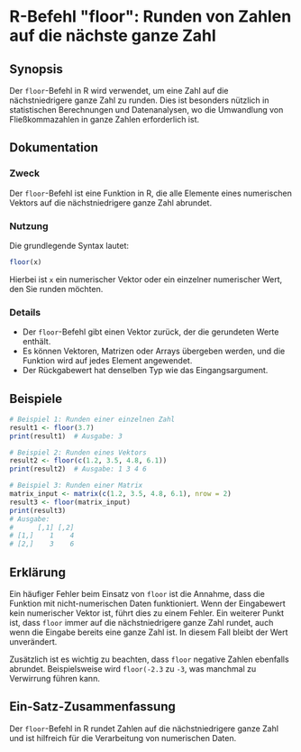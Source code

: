 <!--
Meta Description: # R-Befehl "floor": Runden von Zahlen auf die nächste ganze Zahl ## Synopsis Der `floor`-Befehl in R wird verwendet, um eine Zahl auf die nächstniedri...
Meta Keywords: die, floor, ist, zahl, der
-->

# R-Befehl "floor": Runden von Zahlen auf die nächste ganze Zahl

## Synopsis
Der `floor`-Befehl in R wird verwendet, um eine Zahl auf die nächstniedrigere ganze Zahl zu runden. Dies ist besonders nützlich in statistischen Berechnungen und Datenanalysen, wo die Umwandlung von Fließkommazahlen in ganze Zahlen erforderlich ist.

## Dokumentation
### Zweck
Der `floor`-Befehl ist eine Funktion in R, die alle Elemente eines numerischen Vektors auf die nächstniedrigere ganze Zahl abrundet. 

### Nutzung
Die grundlegende Syntax lautet:
```R
floor(x)
```
Hierbei ist `x` ein numerischer Vektor oder ein einzelner numerischer Wert, den Sie runden möchten.

### Details
- Der `floor`-Befehl gibt einen Vektor zurück, der die gerundeten Werte enthält.
- Es können Vektoren, Matrizen oder Arrays übergeben werden, und die Funktion wird auf jedes Element angewendet.
- Der Rückgabewert hat denselben Typ wie das Eingangsargument.

## Beispiele
```R
# Beispiel 1: Runden einer einzelnen Zahl
result1 <- floor(3.7)
print(result1)  # Ausgabe: 3

# Beispiel 2: Runden eines Vektors
result2 <- floor(c(1.2, 3.5, 4.8, 6.1))
print(result2)  # Ausgabe: 1 3 4 6

# Beispiel 3: Runden einer Matrix
matrix_input <- matrix(c(1.2, 3.5, 4.8, 6.1), nrow = 2)
result3 <- floor(matrix_input)
print(result3)
# Ausgabe:
#      [,1] [,2]
# [1,]    1    4
# [2,]    3    6
```

## Erklärung
Ein häufiger Fehler beim Einsatz von `floor` ist die Annahme, dass die Funktion mit nicht-numerischen Daten funktioniert. Wenn der Eingabewert kein numerischer Vektor ist, führt dies zu einem Fehler. Ein weiterer Punkt ist, dass `floor` immer auf die nächstniedrigere ganze Zahl rundet, auch wenn die Eingabe bereits eine ganze Zahl ist. In diesem Fall bleibt der Wert unverändert.

Zusätzlich ist es wichtig zu beachten, dass `floor` negative Zahlen ebenfalls abrundet. Beispielsweise wird `floor(-2.3` zu `-3`, was manchmal zu Verwirrung führen kann.

## Ein-Satz-Zusammenfassung
Der `floor`-Befehl in R rundet Zahlen auf die nächstniedrigere ganze Zahl und ist hilfreich für die Verarbeitung von numerischen Daten.